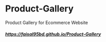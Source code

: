 # Product-Gallery
Product Gallery for Ecommerce Website

##### https://faisal95bd.github.io/Product-Gallery
